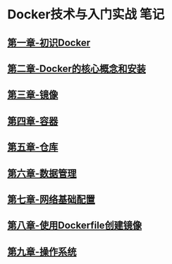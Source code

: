 # Docker技术与入门实战 笔记

## [第一章-初识Docker](./note/chapter1.md)

## [第二章-Docker的核心概念和安装](./note/chapter2.md)

## [第三章-镜像](./note/chapter3.md)

## [第四章-容器](./note/chapter4.md)

## [第五章-仓库](./note/chapter5.md)

## [第六章-数据管理](./note/chapter6.md)

## [第七章-网络基础配置](./note/chapter7.md)

## [第八章-使用Dockerfile创建镜像](./note/chapter8.md)

## [第九章-操作系统](./note/chapter9.md)